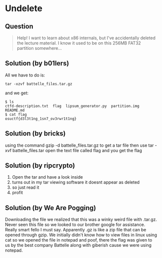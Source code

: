 # Undelete

## Question

> Help! I want to learn about x86 internals, but I've accidentally deleted the lecture material. I know it used to be on this 256MB FAT32 partition somewhere...

## Solution (by b01lers)
All we have to do is:
```
tar -xzvf battelle_files.tar.gz
```
and we get:
```
$ ls
ctfd-description.txt  flag  lipsum_generator.py  partition.img  README.md
$ cat flag
osuctf{d3l3t1ng_1sn7_ov3rwr1t1ng}
```

## Solution (by bricks)
using the command gzip -d battelle_files.tar.gz to get a tar file then use tar -xvf battelle_files.tar open the text file called flag and you get the flag

## Solution (by ripcrypto)
1. Open the tar and have a look inside
2. turns out in my tar viewing software it doesnt appear as deleted
3. so just read it
4. profit

## Solution (by We Are Pogging)
Downloading the file we realized that this was a winky weird file with .tar.gz. Never seen this file so we looked to our brother google for assistance. Really smart fello I must say. Apparently .gz is like a zip file that can be opened through gzip. We initially didn't know how to view files in linux using cat so we opened the file in notepad and poof, there the flag was given to us by the best company Battelle along with giberish cause we were using notepad.
